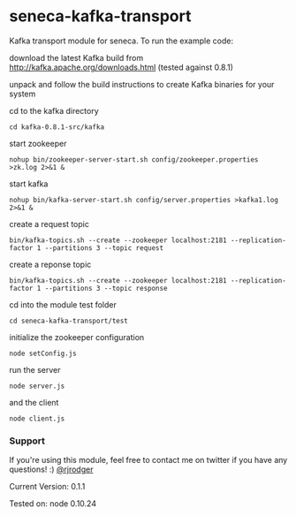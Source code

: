# seneca-kafka-transport

Kafka transport module for seneca. To run the example code:

download the latest Kafka build from http://kafka.apache.org/downloads.html (tested against 0.8.1)

unpack and follow the build instructions to create Kafka binaries for your system

cd to the kafka directory

```
cd kafka-0.8.1-src/kafka
```

start zookeeper

```
nohup bin/zookeeper-server-start.sh config/zookeeper.properties >zk.log 2>&1 &
```

start kafka

```
nohup bin/kafka-server-start.sh config/server.properties >kafka1.log 2>&1 &
```

create a request topic

```
bin/kafka-topics.sh --create --zookeeper localhost:2181 --replication-factor 1 --partitions 3 --topic request
```

create a reponse topic

```
bin/kafka-topics.sh --create --zookeeper localhost:2181 --replication-factor 1 --partitions 3 --topic response
```

cd into the module test folder

```
cd seneca-kafka-transport/test
```

initialize the zookeeper configuration

```
node setConfig.js
```

run the server

```
node server.js
```

and the client

```
node client.js
```


### Support

If you're using this module, feel free to contact me on twitter if you
have any questions! :) [@rjrodger](http://twitter.com/rjrodger)

Current Version: 0.1.1

Tested on: node 0.10.24

